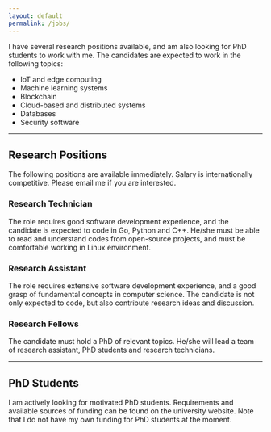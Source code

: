 ```yaml
---
layout: default 
permalink: /jobs/
---
```


I have several research positions available, and am also looking for PhD students to work with me. The
candidates are expected to work in the following topics:

* IoT and edge computing
* Machine learning systems
* Blockchain
* Cloud-based and distributed systems
* Databases
* Security software

<hr>

## Research Positions
The following positions are available immediately. Salary is internationally competitive. Please email me if
you are interested. 

### Research Technician
The role requires good software development experience, and the candidate is expected to code in Go, Python
and C++. He/she must be able to read and understand codes from open-source projects, and must be
comfortable working in Linux environment.  

### Research Assistant
The role requires extensive software development experience, and a good grasp of fundamental concepts in
computer science. The candidate is not only expected to code, but also contribute research ideas and
discussion.  

### Research Fellows
The candidate must hold a PhD of relevant topics. He/she will lead a team of research assistant, PhD students
and research technicians.  

<hr>

## PhD Students
I am actively looking for motivated PhD students. Requirements and available sources of funding can be found
on the university website. Note that I do not have my own funding for PhD students at the moment.  
